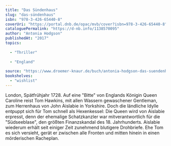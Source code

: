 ```yaml
---
title: "Das Sündenhaus"
slug: "das-sündenhaus"
isbn: "978-3-426-65440-8"
coverUri: "https://portal.dnb.de/opac/mvb/cover?isbn=978-3-426-65440-8"
cataloguePermalink: "https://d-nb.info/1138570095"
author: "Antonia Hodgson"
publishedAt: "2017"
topics:
  
  - "Thriller"
    
  - "England"
    
source: "https://www.droemer-knaur.de/buch/antonia-hodgson-das-suendenhaus-9783426654408"
bookshelves: 
  - "wishlist"
---
```

London, Spätfrühjahr 1728. Auf eine "Bitte" von Englands Königin Queen 
Caroline reist Tom Hawkins, mit allen Wassern gewaschener Gentleman, zum 
Herrenhaus von John Aislabie in Yorkshire. Doch die ländliche Idylle entpuppt 
sich für Tom schnell als Hexenkessel: Die Queen wird von Aislabie erpresst, 
denn der ehemalige Schatzkanzler war mitverantwortlich für die "Südseeblase", 
den größten Finanzskandal des 18. Jahrhunderts. Aislabie wiederum erhält seit 
einiger Zeit zunehmend blutigere Drohbriefe. Ehe Tom es sich versieht, gerät 
er zwischen alle Fronten und mitten hinein in einen mörderischen Racheplan.